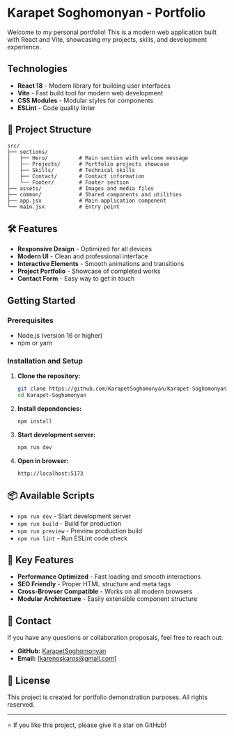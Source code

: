 # Karapet Soghomonyan - Portfolio

Welcome to my personal portfolio! This is a modern web application built with React and Vite, showcasing my projects, skills, and development experience.

## Technologies

- **React 18** - Modern library for building user interfaces
- **Vite** - Fast build tool for modern web development
- **CSS Modules** - Modular styles for components
- **ESLint** - Code quality linter

## 📁 Project Structure

```
src/
├── sections/
│   ├── Hero/          # Main section with welcome message
│   ├── Projects/      # Portfolio projects showcase
│   ├── Skills/        # Technical skills
│   ├── Contact/       # Contact information
│   └── Footer/        # Footer section
├── assets/            # Images and media files
├── common/            # Shared components and utilities
├── app.jsx            # Main application component
└── main.jsx           # Entry point
```

## 🛠️ Features

- **Responsive Design** - Optimized for all devices
- **Modern UI** - Clean and professional interface
- **Interactive Elements** - Smooth animations and transitions
- **Project Portfolio** - Showcase of completed works
- **Contact Form** - Easy way to get in touch

## Getting Started

### Prerequisites
- Node.js (version 16 or higher)
- npm or yarn

### Installation and Setup

1. **Clone the repository:**
   ```bash
   git clone https://github.com/KarapetSoghomonyan/Karapet-Soghomonyan.git
   cd Karapet-Soghomonyan
   ```

2. **Install dependencies:**
   ```bash
   npm install
   ```

3. **Start development server:**
   ```bash
   npm run dev
   ```

4. **Open in browser:**
   ```
   http://localhost:5173
   ```

## 📦 Available Scripts

- `npm run dev` - Start development server
- `npm run build` - Build for production
- `npm run preview` - Preview production build
- `npm run lint` - Run ESLint code check

## 🎨 Key Features

- **Performance Optimized** - Fast loading and smooth interactions
- **SEO Friendly** - Proper HTML structure and meta tags
- **Cross-Browser Compatible** - Works on all modern browsers
- **Modular Architecture** - Easily extensible component structure

## 📧 Contact

If you have any questions or collaboration proposals, feel free to reach out:

- **GitHub:** [KarapetSoghomonyan](https://github.com/KarapetSoghomonyan)
- **Email:** [karenoskaros@gmail.com]


## 📄 License

This project is created for portfolio demonstration purposes. All rights reserved.

---

⭐ If you like this project, please give it a star on GitHub!